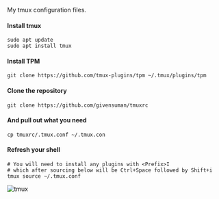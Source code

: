 My tmux configuration files.

#### Install tmux

```shell
sudo apt update
sudo apt install tmux
```

#### Install TPM

```shell
git clone https://github.com/tmux-plugins/tpm ~/.tmux/plugins/tpm
```

#### Clone the repository

```shell
git clone https://github.com/givensuman/tmuxrc
```

#### And pull out what you need

```shell
cp tmuxrc/.tmux.conf ~/.tmux.con
```

#### Refresh your shell

```
# You will need to install any plugins with <Prefix>I
# which after sourcing below will be Ctrl+Space followed by Shift+i
tmux source ~/.tmux.conf
```

![tmux](https://github.com/givensuman/tmuxrc/assets/16063606/a59e3b95-25cb-4ea1-9131-e0913c64c0d0)
